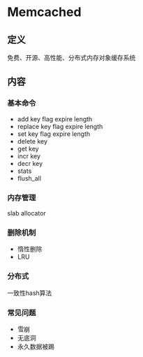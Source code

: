 # Memcached #

## 定义 ##
免费、开源、高性能、分布式内存对象缓存系统

## 内容 ##
### 基本命令 ###
  - add key flag expire length
  - replace key flag expire length 
  - set key flag expire length
  - delete key
  - get key
  - incr key
  - decr key
  - stats
  - flush_all
### 内存管理 ###
slab allocator
### 删除机制 ###
  - 惰性删除
  - LRU
### 分布式 ###
一致性hash算法
### 常见问题 ###
  - 雪崩
  - 无底洞
  - 永久数据被踢 